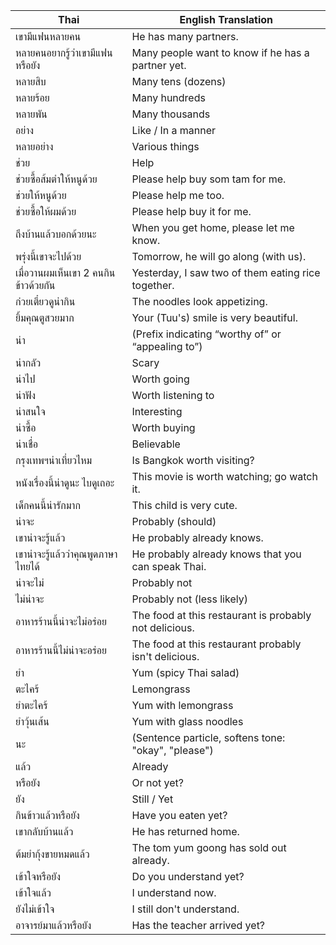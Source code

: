 | **Thai**                                                       | **English Translation**                                                      |
|----------------------------------------------------------------|------------------------------------------------------------------------------|
| เขามีแฟนหลายคน                                               | He has many partners.                                                        |
| หลายคนอยากรู้ว่าเขามีแฟนหรือยัง                                  | Many people want to know if he has a partner yet.                            |
| หลายสิบ                                                       | Many tens (dozens)                                                           |
| หลายร้อย                                                      | Many hundreds                                                                |
| หลายพัน                                                       | Many thousands                                                               |
| อย่าง                                                          | Like / In a manner                                                           |
| หลายอย่าง                                                     | Various things                                                               |
| ช่วย                                                          | Help                                                                         |
| ช่วยซื้อส้มตำให้หนูด้วย                                        | Please help buy som tam for me.                                              |
| ช่วยให้หนูด้วย                                                | Please help me too.                                                          |
| ช่วยซื้อให้ผมด้วย                                              | Please help buy it for me.                                                   |
| ถึงบ้านแล้วบอกด้วยนะ                                           | When you get home, please let me know.                                       |
| พรุ่งนี้เขาจะไปด้วย                                             | Tomorrow, he will go along (with us).                                        |
| เมื่อวานผมเห็นเขา 2 คนกินข้าวด้วยกัน                             | Yesterday, I saw two of them eating rice together.                         |
| ก๋วยเตี๋ยวดูน่ากิน                                              | The noodles look appetizing.                                                 |
| ยิ้มคุณตูสวยมาก                                               | Your (Tuu's) smile is very beautiful.                                        |
| น่า                                                            | (Prefix indicating “worthy of” or “appealing to”)                            |
| น่ากลัว                                                        | Scary                                                                        |
| น่าไป                                                          | Worth going                                                                  |
| น่าฟัง                                                         | Worth listening to                                                           |
| น่าสนใจ                                                        | Interesting                                                                  |
| น่าซื้อ                                                        | Worth buying                                                                 |
| น่าเชื่อ                                                       | Believable                                                                   |
| กรุงเทพฯน่าเที่ยวไหม                                             | Is Bangkok worth visiting?                                                   |
| หนังเรื่องนี้น่าดูนะ ไบดูเถอะ                                     | This movie is worth watching; go watch it.                                   |
| เด็กคนนี้น่ารักมาก                                              | This child is very cute.                                                     |
| น่าจะ                                                          | Probably (should)                                                            |
| เขาน่าจะรู้แล้ว                                                 | He probably already knows.                                                   |
| เขาน่าจะรู้แล้วว่าคุณพูดภาษาไทยได้                               | He probably already knows that you can speak Thai.                           |
| น่าจะไม่                                                        | Probably not                                                                 |
| ไม่น่าจะ                                                        | Probably not (less likely)                                                   |
| อาหารร้านนี้น่าจะไม่อร่อย                                       | The food at this restaurant is probably not delicious.                     |
| อาหารร้านนี้ไม่น่าจะอร่อย                                        | The food at this restaurant probably isn't delicious.                      |
| ยํา                                                             | Yum (spicy Thai salad)                                                       |
| ตะไคร้                                                         | Lemongrass                                                                   |
| ยำตะไคร้                                                       | Yum with lemongrass                                                          |
| ยำวุ้นเส้น                                                     | Yum with glass noodles                                                         |
| นะ                                                             | (Sentence particle, softens tone: "okay", "please")                         |
| แล้ว                                                           | Already                                                                      |
| หรือยัง                                                        | Or not yet?                                                                  |
| ยัง                                                            | Still / Yet                                                                  |
| กินข้าวแล้วหรือยัง                                              | Have you eaten yet?                                                          |
| เขากลับบ้านแล้ว                                                 | He has returned home.                                                        |
| ต้มยำกุ้งขายหมดแล้ว                                              | The tom yum goong has sold out already.                                      |
| เข้าใจหรือยัง                                                   | Do you understand yet?                                                       |
| เข้าใจแล้ว                                                      | I understand now.                                                            |
| ยังไม่เข้าใจ                                                    | I still don't understand.                                                    |
| อาจารย์มาแล้วหรือยัง                                             | Has the teacher arrived yet?                                                 |
